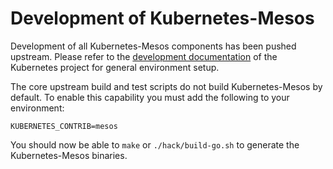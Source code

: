 Development of Kubernetes-Mesos
==

Development of all Kubernetes-Mesos components has been pushed upstream.
Please refer to the [development documentation][1] of the Kubernetes project for general environment setup.

The core upstream build and test scripts do not build Kubernetes-Mesos by default.
To enable this capability you must add the following to your environment:
```shell
KUBERNETES_CONTRIB=mesos
```

You should now be able to `make` or `./hack/build-go.sh` to generate the Kubernetes-Mesos binaries.

[1]: https://github.com/GoogleCloudPlatform/kubernetes/blob/master/docs/devel/development.md
